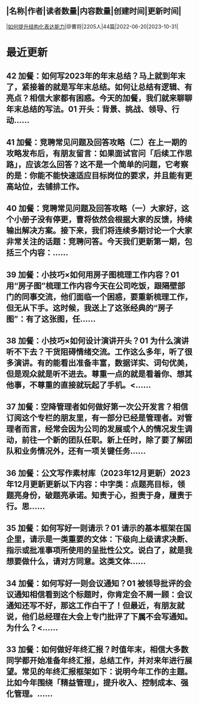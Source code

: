 |名称|作者|读者数量|内容数量|创建时间|更新时间|
---
|[如何提升结构化表达能力](https://xiaobot.net/p/jghbd?refer=0b133df9-27dc-423b-8101-639049001c13)|@曹将|2205人|44篇|2022-06-20|2023-10-31|

# 最近更新
## 42 加餐：如何写2023年的年末总结？马上就到年末了，紧接着的就是写年末总结。如何让总结有逻辑、有亮点？相信大家都有困惑。今天的加餐，我们就来聊聊年末总结的写法。01 开头：背景、挑战、领导、行动......
## 41 加餐：竞聘常见问题及回答攻略（二）在上一期的攻略发布后，有朋友留言：如果面试官问「后续工作思路」，应该怎么回答？这不是一个简单的问题，它考察的是：你能不能快速适应目标岗位的要求，并且能有更高站位，去铺排工作。
## 40 加餐：竞聘常见问题及回答攻略（一）大家好，这个小册子没有停更，曹将依然会根据大家的反馈，持续输出解决方案。接下来，我们将连续多期讨论一个大家非常关注的话题：竞聘问答。今天我们更新第一期，包括三个内容：......
## 39 加餐：小技巧×如何用房子图梳理工作内容？01 用“房子图”梳理工作内容今天在公司吃饭，跟隔壁部门的同事交流，他们面临一个困惑，要重新梳理工作，但无从下手。这时候，我送上了这张经典的“房子图”：有了这张图，任......
## 38 加餐：小技巧×如何设计演讲开头？01 为什么演讲听不下去？干货阻碍情绪交流。工作这么多年，听了很多演讲。有的能看出准备丰富，数据详实、词句优美，但是观众就是听不进去。尊重一点的就是看着你、想其他事，不尊重的直接就玩起了手机。<......
## 37 加餐：空降管理者如何做好第一次公开发言？相信订阅这个专栏的朋友里，有一部分已经是管理者。对管理者而言，经常会因为公司的发展或个人的情况发生调动，前往一个新的团队任职。新上任时，除了要了解团队和业务情况外，还有一项关键任务......
## 36 加餐：公文写作素材库（2023年12月更新）2023年12月更新更新以下内容：中字类：点题亮目标，领题亮身份，破题亮承诺。知责于心，担责于身，履责于行。思......
## 35 加餐：如何写好一则请示？01 请示的基本框架在国企里，请示是一类重要的文体：下级向上级请求决断、指示或批准事项所使用的呈批性公文。说白了，就是我想要做什么，请对方同意。这类文体......
## 34 加餐：如何写好一则会议通知？01 被领导批评的会议通知相信看到这个标题时，你肯定会不屑一顾：会议通知还写不好，那这工作白干了！但最近，有朋友就说，他们总经理在大会上专门批评了下属不会写通知。为什么？<......
## 33 加餐：如何做好年终汇报？时值年末，相信大多数同学都开始准备年终汇报，总结工作，并对来年进行展望。常见的年终汇报框架如下：说明今年工作的主题。比如今年围绕「精益管理」，提升收入、控制成本、强化管理。......

